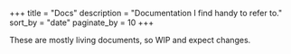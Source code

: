 +++
title = "Docs"
description = "Documentation I find handy to refer to."
sort_by = "date"
paginate_by = 10
+++

These are mostly living documents, so WIP and expect changes.
